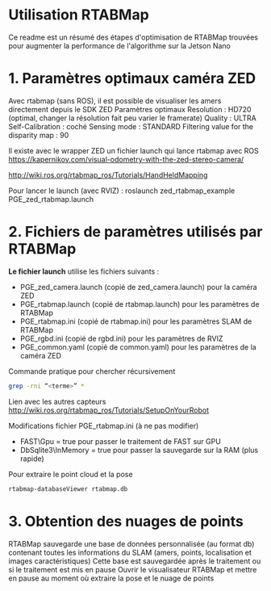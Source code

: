 # Utilisation RTABMap
Ce readme est un résumé des étapes d'optimisation de RTABMap trouvées pour augmenter la performance de l'algorithme sur la Jetson Nano

# 1. Paramètres optimaux caméra ZED
Avec rtabmap (sans ROS), il est possible de visualiser les amers directement depuis le SDK ZED
Paramètres optimaux
Resolution : HD720 (optimal, changer la résolution fait peu varier le framerate)
Quality : ULTRA
Self-Calibration : coché
Sensing mode : STANDARD
Filtering value for the disparity map : 90

Il existe avec le wrapper ZED un fichier launch qui lance rtabmap avec ROS
https://kapernikov.com/visual-odometry-with-the-zed-stereo-camera/

http://wiki.ros.org/rtabmap_ros/Tutorials/HandHeldMapping

Pour lancer le launch (avec RVIZ) : 
roslaunch zed_rtabmap_example PGE_zed_rtabmap.launch

# 2. Fichiers de paramètres utilisés par RTABMap
**Le fichier launch** utilise les fichiers suivants : 
- PGE_zed_camera.launch (copié de zed_camera.launch) pour la caméra ZED
- PGE_rtabmap.launch (copié de rtabmap.launch) pour les paramètres de RTABMap
- PGE_rtabmap.ini (copié de rtabmap.ini) pour les paramètres SLAM de RTABMap
- PGE_rgbd.ini (copié de rgbd.ini) pour les paramètres de RVIZ
- PGE_common.yaml (copié de common.yaml) pour les paramètres de la caméra ZED

Commande pratique pour chercher récursivement
```sh
grep -rni “<terme>” *
```

Lien avec les autres capteurs
http://wiki.ros.org/rtabmap_ros/Tutorials/SetupOnYourRobot

Modifications fichier PGE_rtabmap.ini (à ne pas modifier)
- FAST\Gpu = true pour passer le traitement de FAST sur GPU
- DbSqlite3\InMemory = true pour passer la sauvegarde sur la RAM (plus rapide)

Pour extraire le point cloud et la pose
```sh
rtabmap-databaseViewer rtabmap.db
```

# 3. Obtention des nuages de points
RTABMap sauvegarde une base de données personnalisée (au format db) contenant toutes les informations du SLAM (amers, points, localisation et images caractéristiques)
Cette base est sauvegardée après le traitement ou si le traitement est mis en pause
Ouvrir le visualisateur RTABMap et mettre en pause au moment où extraire la pose et le nuage de points
